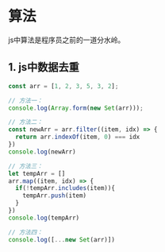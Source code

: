 # 算法

js中算法是程序员之前的一道分水岭。



## 1. js中数据去重

```js
const arr = [1, 2, 3, 5, 3, 2];

// 方法一：
console.log(Array.form(new Set(arr)));

// 方法二：
const newArr = arr.filter((item, idx) => {
  return arr.indexOf(item, 0) === idx
})
console.log(newArr)

// 方法三：
let tempArr = []
arr.map((item, idx) => {
  if(!tempArr.includes(item)){
    tempArr.push(item)
  }
})
console.log(tempArr)

// 方法四：
console.log([...new Set(arr)])


```













